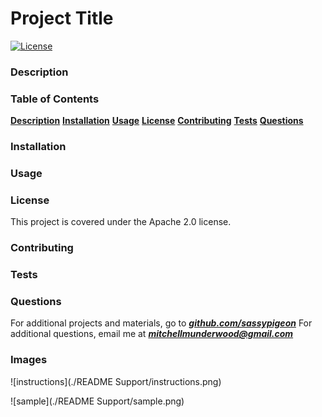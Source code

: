 # Project Title 
[![License](https://img.shields.io/badge/License-Apache%202.0-blue.svg)](https://opensource.org/licenses/Apache-2.0) 
### Description 

### Table of Contents 
[**Description**](#Description)    [**Installation**](#Installation)   [**Usage**](#Usage)    [**License**](#License)    [**Contributing**](#Contributing)    [**Tests**](#Tests)   [**Questions**](#Questions)
### Installation 

### Usage 

### License 
This project is covered under the Apache 2.0 license. 
### Contributing 

### Tests 

### Questions 

For additional projects and materials, go to ***[github.com/sassypigeon](https://github.com/sassypigeon)*** 
For additional questions, email me at ***mitchellmunderwood@gmail.com*** 

### Images

![instructions](./README Support/instructions.png)

![sample](./README Support/sample.png)

